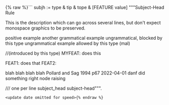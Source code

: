 {% raw %}```
subjh := type & tip & tope &
[FEATURE value]
"""<name lang='en'>Subject-Head Rule<EOL>

This is the description which can go across several
lines, but don't expect monospace graphics to
be preserved.

<ex>positive example
<ex>another grammatical example
<nex>ungrammatical, blocked by this type
<mex>ungrammatical example allowed by this type (mal)

<features>      //(introduced by this type)
MYFEAT: does this

FEAT1: does that
FEAT2:

<notes>
blah 
blah
blah
blah <ref>Pollard and Sag 1994 p67</ref>

<history>
2022-04-01 danf did something

<todo>
right node raising

<supersedes>    /// one per line
subject_head
subject-head""".
```
<update date omitted for speed>{% endraw %}